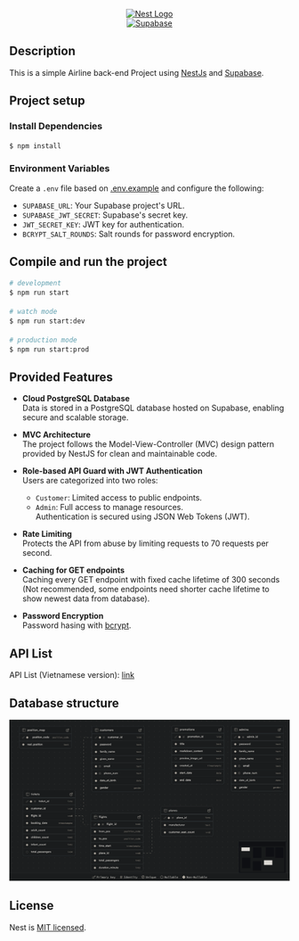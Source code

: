<p align="center" style="vertical-align:middle">
  <a href="https://nestjs.com/" target="blank"><img src="https://nestjs.com/img/logo_text.svg" width="200" alt="Nest Logo" /></a><br /><a href="https://supabase.com/" target="blank"><img src="https://user-images.githubusercontent.com/8291514/213727225-56186826-bee8-43b5-9b15-86e839d89393.png#gh-dark-mode-only" width="500" alt="Supabase"></a>
</p>

[circleci-image]: https://img.shields.io/circleci/build/github/nestjs/nest/master?token=abc123def456
[circleci-url]: https://circleci.com/gh/nestjs/nest

## Description

This is a simple Airline back-end Project using [NestJs](https://nestjs.com/) and [Supabase](https://supabase.com/).

## Project setup

### Install Dependencies

```bash
$ npm install
```

### Environment Variables

Create a `.env` file based on [.env.example](.env.example) and configure the following:

- `SUPABASE_URL`: Your Supabase project's URL.
- `SUPABASE_JWT_SECRET`: Supabase's secret key.
- `JWT_SECRET_KEY`: JWT key for authentication.
- `BCRYPT_SALT_ROUNDS`: Salt rounds for password encryption.

## Compile and run the project

```bash
# development
$ npm run start

# watch mode
$ npm run start:dev

# production mode
$ npm run start:prod
```

## Provided Features

- **Cloud PostgreSQL Database**  
  Data is stored in a PostgreSQL database hosted on Supabase, enabling secure and scalable storage.

- **MVC Architecture**  
  The project follows the Model-View-Controller (MVC) design pattern provided by NestJS for clean and maintainable code.

- **Role-based API Guard with JWT Authentication**  
  Users are categorized into two roles:  
  - `Customer`: Limited access to public endpoints.  
  - `Admin`: Full access to manage resources.  
  Authentication is secured using JSON Web Tokens (JWT).

- **Rate Limiting**  
  Protects the API from abuse by limiting requests to 70 requests per second.

- **Caching for GET endpoints**  
  Caching every GET endpoint with fixed cache lifetime of 300 seconds (Not recommended, some endpoints need shorter cache lifetime to show newest data from database).

- **Password Encryption**  
  Password hasing with [bcrypt](https://github.com/kelektiv/node.bcrypt.js).


## API List
API List (Vietnamese version): [link](https://hackmd.io/@ZFq23ge0R2KxRW7HXV81kg/BkJX6KuGke)

## Database structure

![database-structure](database-structure.png)

## License

Nest is [MIT licensed](https://github.com/nestjs/nest/blob/master/LICENSE).
